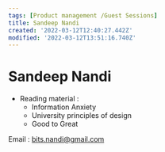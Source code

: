 ```yaml
---
tags: [Product management /Guest Sessions]
title: Sandeep Nandi
created: '2022-03-12T12:40:27.442Z'
modified: '2022-03-12T13:51:16.740Z'
---
```


# Sandeep Nandi


- Reading material : 
  - Information Anxiety 
  - University principles of design
  - Good to Great

Email : bits.nandi@gmail.com

